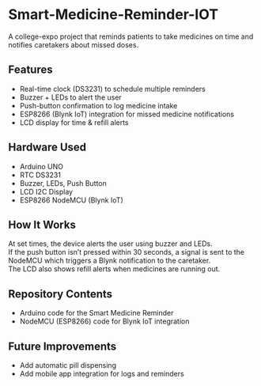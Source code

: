 # Smart-Medicine-Reminder-IOT
A college-expo project that reminds patients to take medicines on time and notifies caretakers about missed doses.
## Features
- Real-time clock (DS3231) to schedule multiple reminders  
- Buzzer + LEDs to alert the user  
- Push-button confirmation to log medicine intake  
- ESP8266 (Blynk IoT) integration for missed medicine notifications  
- LCD display for time & refill alerts  

## Hardware Used
- Arduino UNO  
- RTC DS3231  
- Buzzer, LEDs, Push Button  
- LCD I2C Display  
- ESP8266 NodeMCU (Blynk IoT)  

## How It Works
At set times, the device alerts the user using buzzer and LEDs.  
If the push button isn’t pressed within 30 seconds, a signal is sent to the NodeMCU which triggers a Blynk notification to the caretaker.  
The LCD also shows refill alerts when medicines are running out.

## Repository Contents
- Arduino code for the Smart Medicine Reminder  
- NodeMCU (ESP8266) code for Blynk IoT integration  

## Future Improvements
- Add automatic pill dispensing  
- Add mobile app integration for logs and reminders
